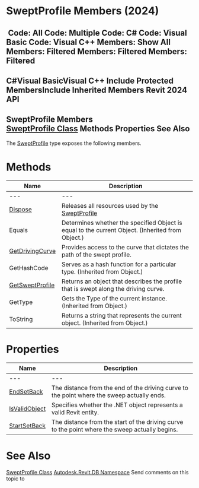 # SweptProfile Members (2024)

﻿
 Code: All Code: Multiple Code: C# Code: Visual Basic Code: Visual C++  Members: Show All Members: Filtered Members: Filtered Members: Filtered   
---  
C#Visual BasicVisual C++
Include Protected MembersInclude Inherited Members
Revit 2024 API  
---  
SweptProfile Members  
[SweptProfile Class](360ebf77-0040-ff11-733e-289f4e66bd21.md "SweptProfile Class") Methods Properties See Also  
---  
The [SweptProfile](360ebf77-0040-ff11-733e-289f4e66bd21.md "SweptProfile Class") type exposes the following members.
# Methods
| Name | Description |
| --- | --- |
| --- | --- | --- |
| [Dispose](9618078f-c1f7-9121-1128-d066407c2340.md "Dispose Method") | Releases all resources used by the [SweptProfile](360ebf77-0040-ff11-733e-289f4e66bd21.md "SweptProfile Class") |
| Equals | Determines whether the specified Object is equal to the current Object. (Inherited from Object.) |
| [GetDrivingCurve](f77a5f4f-92ca-5224-6894-f62be990ce24.md "GetDrivingCurve Method") | Provides access to the curve that dictates the path of the swept profile. |
| GetHashCode | Serves as a hash function for a particular type.  (Inherited from Object.) |
| [GetSweptProfile](b09a4a81-a2b8-4d9b-9ac8-3b983ebb3115.md "GetSweptProfile Method") | Returns an object that describes the profile that is swept along the driving curve. |
| GetType | Gets the Type of the current instance. (Inherited from Object.) |
| ToString | Returns a string that represents the current object. (Inherited from Object.) |

# Properties
| Name | Description |
| --- | --- |
| --- | --- | --- |
| [EndSetBack](61a491cc-0d09-175f-39b5-ee9a52871d47.md "EndSetBack Property") | The distance from the end of the driving curve to the point where the sweep actually ends. |
| [IsValidObject](439e8e00-aaf1-12e5-af2d-e0ee1b990e79.md "IsValidObject Property") | Specifies whether the .NET object represents a valid Revit entity. |
| [StartSetBack](c71b644d-3e05-56bf-fdf6-b317dd6c9c3f.md "StartSetBack Property") | The distance from the start of the driving curve to the point where the sweep actually begins. |

# See Also
[SweptProfile Class](360ebf77-0040-ff11-733e-289f4e66bd21.md "SweptProfile Class")
[Autodesk.Revit.DB Namespace](87546ba7-461b-c646-cbb1-2cb8f5bff8b2.md "Autodesk.Revit.DB Namespace")
Send comments on this topic to 